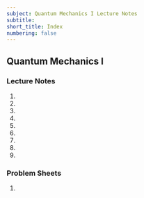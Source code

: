 ```yaml
---
subject: Quantum Mechanics I Lecture Notes
subtitle:
short_title: Index
numbering: false
---
```


## Quantum Mechanics I

### Lecture Notes 

1. [](./01-background.md)
1. [](./02-basics.md)
1. [](./03-sep-TISE.md)
1. [](./04-free-particle.md)
1. [](./05-momentum.md)
1. [](./06-operators.md)
1. [](./07-comm-up.md)
1. [](./08-inf-square-well.md)
1. [](./09-inf-square-well-dyn.md)

### Problem Sheets

1. [](./PS1.md)
